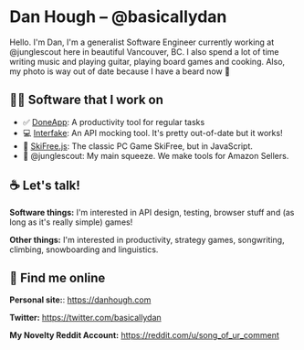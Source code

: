 # Dan Hough – @basicallydan

Hello. I'm Dan, I'm a generalist Software Engineer currently working at
@junglescout here in beautiful Vancouver, BC. I also spend a lot of time
writing music and playing guitar, playing board games and cooking. Also,
my photo is way out of date because I have a beard now :bearded_person:

## 👨‍💻 Software that I work on

* :white_check_mark: [DoneApp](http://danhough.com/blog/done-devlog-3/): A productivity tool for regular tasks
* 💻 [Interfake](https://github.com/basicallydan/interfake): An API mocking tool. It's pretty out-of-date but it works!
* 🎿 [SkiFree.js](http://basicallydan.github.io/skifree.js/): The classic PC Game SkiFree, but in JavaScript.
* :palm_tree: @junglescout: My main squeeze. We make tools for Amazon Sellers.

## :coffee: Let's talk!

**Software things:** I'm interested in API design, testing, browser stuff and
(as long as it's really simple) games!

**Other things:** I'm interested in productivity, strategy games, songwriting,
climbing, snowboarding and linguistics.

## :telescope: Find me online

**Personal site:**: https://danhough.com

**Twitter:** https://twitter.com/basicallydan

**My Novelty Reddit Account:** https://reddit.com/u/song_of_ur_comment

